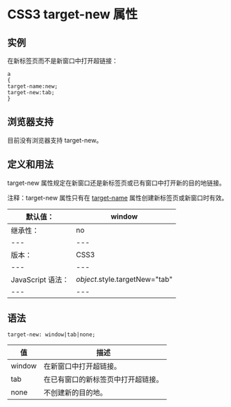 # CSS3 target-new 属性



## 实例

在新标签页而不是新窗口中打开超链接：

```
a
{
target-name:new;
target-new:tab;
}

```

## 浏览器支持

目前没有浏览器支持 target-new。

## 定义和用法

target-new 属性规定在新窗口还是新标签页或已有窗口中打开新的目的地链接。

注释：target-new 属性只有在 [target-name](/cssref/pr_target-name.asp "CSS3 target-name 属性") 属性创建新标签页或新窗口时有效。

| 默认值： | window |
| --- | --- |
| 继承性： | no |
| --- | --- |
| 版本： | CSS3 |
| --- | --- |
| JavaScript 语法： | _object_.style.targetNew="tab" |
| --- | --- |

## 语法

```
target-new: window|tab|none;
```

| 值 | 描述 |
| --- | --- |
| window | 在新窗口中打开超链接。 |
| tab | 在已有窗口的新标签页中打开超链接。 |
| none | 不创建新的目的地。 |



